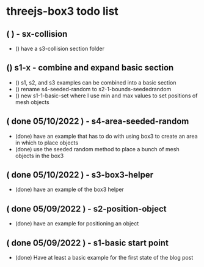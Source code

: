 # threejs-box3 todo list

## ( ) - sx-collision
* () have a s3-collision section folder

## () s1-x - combine and expand basic section
* () s1, s2, and s3 examples can be combined into a basic section
* () rename s4-seeded-random to s2-1-bounds-seededrandom
* () new s1-1-basic-set where I use min and max values to set positions of mesh objects

## ( done 05/10/2022  ) - s4-area-seeded-random
* (done) have an example that has to do with using box3 to create an area in which to place objects
* (done) use the seeded random method to place a bunch of mesh objects in the box3

## (  done 05/10/2022  ) - s3-box3-helper
* (done) have an example of the box3 helper

## ( done 05/09/2022 ) - s2-position-object
* (done) have an example for positioning an object

## ( done 05/09/2022 ) - s1-basic start point
* (done) Have at least a basic example for the first state of the blog post

